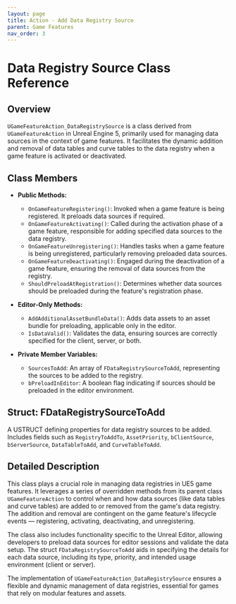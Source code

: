 ```yaml
---
layout: page
title: Action - Add Data Registry Source
parent: Game Features
nav_order: 3
---
```

# Data Registry Source Class Reference

## Overview
`UGameFeatureAction_DataRegistrySource` is a class derived from `UGameFeatureAction` in Unreal Engine 5, primarily used for managing data sources in the context of game features. It facilitates the dynamic addition and removal of data tables and curve tables to the data registry when a game feature is activated or deactivated.

## Class Members
- **Public Methods:**
  - `OnGameFeatureRegistering()`: Invoked when a game feature is being registered. It preloads data sources if required.
  - `OnGameFeatureActivating()`: Called during the activation phase of a game feature, responsible for adding specified data sources to the data registry.
  - `OnGameFeatureUnregistering()`: Handles tasks when a game feature is being unregistered, particularly removing preloaded data sources.
  - `OnGameFeatureDeactivating()`: Engaged during the deactivation of a game feature, ensuring the removal of data sources from the registry.
  - `ShouldPreloadAtRegistration()`: Determines whether data sources should be preloaded during the feature's registration phase.

- **Editor-Only Methods:**
  - `AddAdditionalAssetBundleData()`: Adds data assets to an asset bundle for preloading, applicable only in the editor.
  - `IsDataValid()`: Validates the data, ensuring sources are correctly specified for the client, server, or both.

- **Private Member Variables:**
  - `SourcesToAdd`: An array of `FDataRegistrySourceToAdd`, representing the sources to be added to the registry.
  - `bPreloadInEditor`: A boolean flag indicating if sources should be preloaded in the editor environment.

## Struct: FDataRegistrySourceToAdd
A USTRUCT defining properties for data registry sources to be added. Includes fields such as `RegistryToAddTo`, `AssetPriority`, `bClientSource`, `bServerSource`, `DataTableToAdd`, and `CurveTableToAdd`.

## Detailed Description
This class plays a crucial role in managing data registries in UE5 game features. It leverages a series of overridden methods from its parent class `UGameFeatureAction` to control when and how data sources (like data tables and curve tables) are added to or removed from the game's data registry. The addition and removal are contingent on the game feature's lifecycle events — registering, activating, deactivating, and unregistering.

The class also includes functionality specific to the Unreal Editor, allowing developers to preload data sources for editor sessions and validate the data setup. The struct `FDataRegistrySourceToAdd` aids in specifying the details for each data source, including its type, priority, and intended usage environment (client or server).

The implementation of `UGameFeatureAction_DataRegistrySource` ensures a flexible and dynamic management of data registries, essential for games that rely on modular features and assets.
